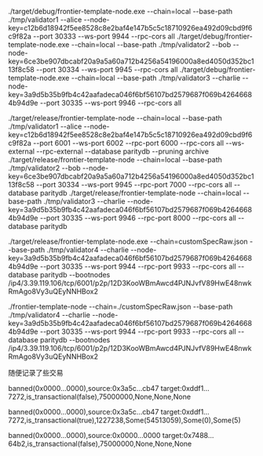 ./target/debug/frontier-template-node.exe --chain=local --base-path ./tmp/validator1 --alice --node-key=c12b6d18942f5ee8528c8e2baf4e147b5c5c18710926ea492d09cbd9f6c9f82a --port 30333 --ws-port 9944 --rpc-cors all
./target/debug/frontier-template-node.exe --chain=local --base-path ./tmp/validator2 --bob --node-key=6ce3be907dbcabf20a9a5a60a712b4256a54196000a8ed4050d352bc113f8c58  --port 30334 --ws-port 9945 --rpc-cors all
./target/debug/frontier-template-node.exe --chain=local --base-path ./tmp/validator3 --charlie --node-key=3a9d5b35b9fb4c42aafadeca046f6bf56107bd2579687f069b42646684b94d9e  --port 30335 --ws-port 9946 --rpc-cors all

./target/release/frontier-template-node --chain=local --base-path ./tmp/validator1 --alice --node-key=c12b6d18942f5ee8528c8e2baf4e147b5c5c18710926ea492d09cbd9f6c9f82a --port 6001 --ws-port 6002 --rpc-port 6000 --rpc-cors all --ws-external --rpc-external --database paritydb --pruning archive
./target/release/frontier-template-node --chain=local --base-path ./tmp/validator2 --bob --node-key=6ce3be907dbcabf20a9a5a60a712b4256a54196000a8ed4050d352bc113f8c58  --port 30334 --ws-port 9945 --rpc-port 7000 --rpc-cors all --database paritydb
./target/release/frontier-template-node --chain=local --base-path ./tmp/validator3 --charlie --node-key=3a9d5b35b9fb4c42aafadeca046f6bf56107bd2579687f069b42646684b94d9e  --port 30335 --ws-port 9946 --rpc-port 8000 --rpc-cors all --database paritydb

./target/release/frontier-template-node.exe --chain=customSpecRaw.json --base-path ./tmp/validator4 --charlie --node-key=3a9d5b35b9fb4c42aafadeca046f6bf56107bd2579687f069b42646684b94d9e  --port 30335 --ws-port 9944 --rpc-port 9933 --rpc-cors all --database paritydb --bootnodes /ip4/3.39.119.106/tcp/6001/p2p/12D3KooWBmAwcd4PJNJvfV89HwE48nwkRmAgo8Vy3uQEyNNHBox2

./frontier-template-node --chain=./customSpecRaw.json --base-path ./tmp/validator4 --charlie --node-key=3a9d5b35b9fb4c42aafadeca046f6bf56107bd2579687f069b42646684b94d9e  --port 30335 --ws-port 9944 --rpc-port 9933 --rpc-cors all --database paritydb --bootnodes /ip4/3.39.119.106/tcp/6001/p2p/12D3KooWBmAwcd4PJNJvfV89HwE48nwkRmAgo8Vy3uQEyNNHBox2 

随便记录了些交易

banned(0x0000…0000),source:0x3a5c…cb47 target:0xddf1…7272,is_transactional(false),75000000,None,None,None 

banned(0x0000…0000),source:0x3a5c…cb47 target:0xddf1…7272,is_transactional(true),1227238,Some(54513059),Some(0),Some(5)  

banned(0x0000…0000),source:0x0000…0000 target:0x7488…64b2,is_transactional(false),75000000,None,None,None  